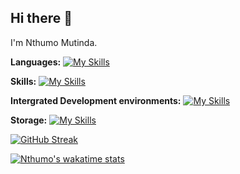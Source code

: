 ## Hi there 👋

 I'm Nthumo Mutinda.


**Languages:**
[![My Skills](https://skillicons.dev/icons?i=js,html,css,wasm,cpp,py)](https://skillicons.dev)

**Skills:**
[![My Skills](https://skillicons.dev/icons?i=docker,kubernetes,github,git)](https://skillicons.dev)

**Intergrated Development environments:**
[![My Skills](https://skillicons.dev/icons?i=visualstudio,vscode,vim)](https://skillicons.dev)

**Storage:**
[![My Skills](https://skillicons.dev/icons?i=redis,postgres)](https://skillicons.dev)

[![GitHub Streak](https://streak-stats.demolab.com/?user=Nthumo&theme=dark)](https://git.io/streak-stats)

[![Nthumo's wakatime stats](https://github-readme-stats.vercel.app/api/wakatime?username=Nthumo&theme=dark&show_icons=true)](https://github.com/anuraghazra/github-readme-stats)

<!--🌱 
**Nthumo/Nthumo** is a ✨ _special_ ✨ repository because its `README.md` (this file) appears on your GitHub profile.

Here are some ideas to get you started:

- 🔭 I’m currently working on ...

- 👯 I’m looking to collaborate on ...
- 🤔 I’m looking for help with ...
- 💬 Ask me about ...
- 📫 How to reach me: ...
- 😄 Pronouns: ...
- ⚡ Fun fact: ...
-->
